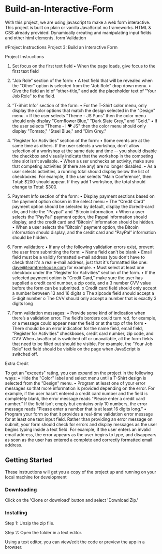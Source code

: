 # Build-an-Interactive-Form
With this project, we are using javascript to make a web form interactive. This project is built on plain or vanilla JavaScript no frameworks. HTML & CSS already provided.
Dynamically creating and manipulating input fields and other html elements.
form Validation

#Project Instructions
Project 3: Build an Interactive Form

Project Instructions
1.	Set focus on the first text field
•	When the page loads, give focus to the first text field

2.	”Job Role” section of the form:
•	A text field that will be revealed when the "Other" option is selected from the "Job Role" drop down menu.
•	Give the field an id of “other-title,” and add the placeholder text of "Your Job Role" to the field.

3.	”T-Shirt Info” section of the form:
•	For the T-Shirt color menu, only display the color options that match the design selected in the "Design" menu.
•	If the user selects "Theme - JS Puns" then the color menu should only display "Cornflower Blue," "Dark Slate Grey," and "Gold."
•	If the user selects "Theme - I ♥ JS" then the color menu should only display "Tomato," "Steel Blue," and "Dim Grey."

4.	”Register for Activities” section of the form:
•	Some events are at the same time as others. If the user selects a workshop, don't allow selection of a workshop at the same date and time -- you should disable the checkbox and visually indicate that the workshop in the competing time slot isn't available.
•	When a user unchecks an activity, make sure that competing activities (if there are any) are no longer disabled.
•	As a user selects activities, a running total should display below the list of checkboxes. For example, if the user selects "Main Conference", then Total: $200 should appear. If they add 1 workshop, the total should change to Total: $300.

5.	Payment Info section of the form:
•	Display payment sections based on the payment option chosen in the select menu
•	The "Credit Card" payment option should be selected by default, display the #credit-card div, and hide the "Paypal" and "Bitcoin information.
•	When a user selects the "PayPal" payment option, the Paypal information should display, and the credit card and “Bitcoin” information should be hidden.
•	When a user selects the "Bitcoin" payment option, the Bitcoin information should display, and the credit card and “PayPal” information should be hidden.

6.	Form validation:
•	If any of the following validation errors exist, prevent the user from submitting the form:
•	Name field can't be blank
•	Email field must be a validly formatted e-mail address (you don't have to check that it's a real e-mail address, just that it's formatted like one: dave@teamtreehouse.com for example.
•	Must select at least one checkbox under the "Register for Activities" section of the form.
•	If the selected payment option is "Credit Card," make sure the user has supplied a credit card number, a zip code, and a 3 number CVV value before the form can be submitted.
o	Credit card field should only accept a number between 13 and 16 digits
o	The zipcode field should accept a 5-digit number
o	The CVV should only accept a number that is exactly 3 digits long

7.	Form validation messages:
•	Provide some kind of indication when there’s a validation error. The field’s borders could turn red, for example, or a message could appear near the field or at the top of the form
•	There should be an error indication for the name field, email field, “Register for Activities” checkboxes, credit card number, zip code, and CVV
When JavaScript is switched off or unavailable, all the form fields that need to be filled out should be visible. For example, the “Your Job Role” text field should be visible on the page when JavaScript is switched off.


Extra Credit

To get an "exceeds" rating, you can expand on the project in the following ways:
•	Hide the "Color" label and select menu until a T-Shirt design is selected from the "Design" menu.
•	Program at least one of your error messages so that more information is provided depending on the error. For example, if the user hasn’t entered a credit card number and the field is completely blank, the error message reads “Please enter a credit card number.” If the field isn’t empty but contains only 10 numbers, the error message reads “Please enter a number that is at least 16 digits long.”
•	Program your form so that it provides a real-time validation error message for at least one text input field. Rather than providing an error message on submit, your form should check for errors and display messages as the user begins typing inside a text field. For example, if the user enters an invalid email address, the error appears as the user begins to type, and disappears as soon as the user has entered a complete and correctly formatted email address.


## Getting Started

These instructions will get you a copy of the project up and running on your local machine for development

### Downloading

Click on the 'Clone or download' button and select 'Download Zip.'

### Installing

Step 1: Unzip the zip file.

Step 2: Open the folder in a text editor.

Using a text editor, you can view/edit the code or preview the app in a browser.

